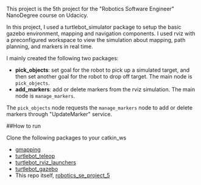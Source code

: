 This project is the 5th project for the "Robotics Software Engineer" NanoDegree course on Udacicy.

In this project, I used a turtlebot_simulator package to setup the basic gazebo environment, mapping and navigation components. I used rviz with a preconfigured workspace to view the simulation about mapping, path planning, and markers in real time. 

I mainly created the following two packages:
- **pick_objects**: set goal for the robot to pick up a simulated target, and then set another goal for the robot to drop off target. The main node is `pick_objects`.
- **add_markers**: add or delete markers from the rviz simulation. The main node is `manage_markers`.

The `pick_objects` node requests the `manage_markers` node to add or delete markers through "UpdateMarker" service. 

##How to run

Clone the following packages to your catkin_ws
- [gmapping](http://wiki.ros.org/turtlebot_gazebo)
- [turtlebot_teleop](http://wiki.ros.org/turtlebot_teleop)
- [turtlebot_rviz_launchers](http://wiki.ros.org/turtlebot_rviz_launchers)
- [turtlebot_gazebo](http://wiki.ros.org/turtlebot_gazebo)
- This repo itself, [robotics_se_project_5](https://github.com/CullenSUN/robotics_se_project_5)
